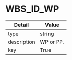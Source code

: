 # WBS_ID_WP
| Detail | Value |
| ------ | ----- |
| type | string |
| description | WP or PP. |
| key | True |
